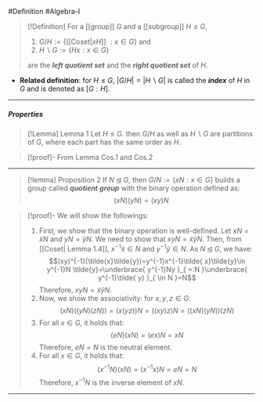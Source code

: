 #Definition #Algebra-I 

>[!Definition]
>For a [[group]] $G$ and a [[subgroup]] $H \leq G$, 
>1.  $G / H:=\{$[[Coset|$xH$]] $:  x\in G \}$ and
>2.  $H\backslash G:=\{ Hx: x\in G\}$
>
>are the ***left quotient set*** and the ***right quotient set*** of $H$.
- **Related definition**: for $H\leq G$, $|G / H|=|H\backslash G|$ is called the ***index*** of $H$ in $G$ and is denoted as $[G:H].$
---
##### Properties

> [!Lemma] Lemma 1
> Let $H \leq G$. then $G / H$ as well as $H\backslash G$ are partitions of $G$, where each part has the same order as $H$.

> [!proof]-
> From Lemma Cos.1 and Cos.2

---

> [!lemma] Proposition 2
> If $N\unlhd G$, then $G / N:=\{ xN:x \in G\}$ builds a group called ***quotient group*** with the binary operation defined as: $$(xN)(yN)=(xy)N$$

> [!proof]-
> We will show the followings:
> 1. First, we show that the binary operation is well-defined. Let $xN=\tilde{x}N$ and $yN=\tilde{ y}N$. We need to show that $xyN = \tilde{x}\tilde{ y}N$. Then, from [[Coset| Lemma 1.4]], $x^{-1}\tilde{x}\in N$ and $y^{-1}\tilde{ y}\in N$. As $N \unlhd G$, we have: $$(xy)^{-1}(\tilde{x}\tilde{y})=y^{-1}x^{-1}\tilde{ x}\tilde{y}\in y^{-1}N \tilde{y}=\underbrace{ y^{-1}Ny }_{ =:N }\underbrace{ y^{-1}\tilde{ y} }_{ \in N }=N$$
>     Therefore, $xyN=\tilde{x}\tilde{y}N$.
>  2. Now, we show the associativity: for $x,y,z\in G$: $$(xN)((yN)(zN))=(x(yz))N=((xy)z)N=((xN)(yN))(zN)$$
>  3. For all $x\in G$, it holds that:$$(eN)(xN)=(ex)N=xN$$ Therefore, $eN=N$ is the neutral element.
>  4. For all $x \in G$, it holds that: $$(x^{-1}N)(xN)=(x^{-1}x)N=eN=N$$ Therefore, $x^{-1}N$ is the inverse element of $xN$.

---